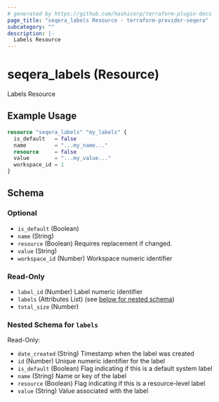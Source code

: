 ```yaml
---
# generated by https://github.com/hashicorp/terraform-plugin-docs
page_title: "seqera_labels Resource - terraform-provider-seqera"
subcategory: ""
description: |-
  Labels Resource
---
```


# seqera_labels (Resource)

Labels Resource

## Example Usage

```terraform
resource "seqera_labels" "my_labels" {
  is_default   = false
  name         = "...my_name..."
  resource     = false
  value        = "...my_value..."
  workspace_id = 1
}
```

<!-- schema generated by tfplugindocs -->
## Schema

### Optional

- `is_default` (Boolean)
- `name` (String)
- `resource` (Boolean) Requires replacement if changed.
- `value` (String)
- `workspace_id` (Number) Workspace numeric identifier

### Read-Only

- `label_id` (Number) Label numeric identifier
- `labels` (Attributes List) (see [below for nested schema](#nestedatt--labels))
- `total_size` (Number)

<a id="nestedatt--labels"></a>
### Nested Schema for `labels`

Read-Only:

- `date_created` (String) Timestamp when the label was created
- `id` (Number) Unique numeric identifier for the label
- `is_default` (Boolean) Flag indicating if this is a default system label
- `name` (String) Name or key of the label
- `resource` (Boolean) Flag indicating if this is a resource-level label
- `value` (String) Value associated with the label

